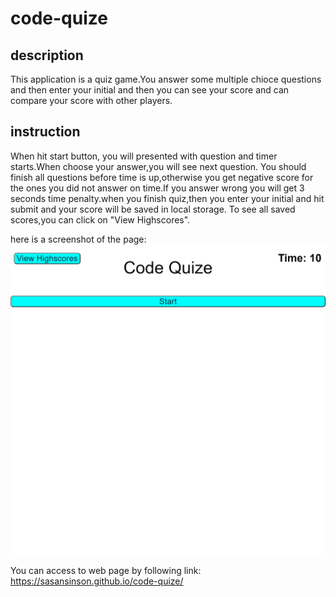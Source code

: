 # code-quize
## description
This application is a quiz game.You answer some multiple chioce questions and then enter your initial and then you can see your score and can compare your score with other players.
## instruction
When hit start button, you will presented with question and timer starts.When choose your answer,you will see next question. You should finish all questions before time is up,otherwise you get negative score for the ones you did not answer on time.If you answer wrong you will get 3 seconds time penalty.when you finish quiz,then you enter your initial and hit submit and your score will be saved in local storage. To see all saved scores,you can click on "View Highscores".

here is a screenshot of the page:
![code-quize Page.](./Asset/screenshot.png)

You can access to web page by following link:
https://sasansinson.github.io/code-quize/